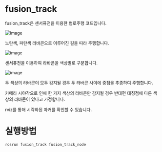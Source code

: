 # fusion_track

fusion_track은 센서퓨전을 이용한 협로주행 코드입니다.

![image](https://github.com/MIN60/fusion_track/assets/49427080/09c630b1-89d2-4747-84b6-c1c9dbcf642b)

노란색, 파란색 라바콘으로 이루어진 길을 따라 주행합니다.

![image](https://github.com/MIN60/fusion_track/assets/49427080/1a237ced-fa6e-4b28-af87-bb9a78208709)

센서퓨전을 이용하여 라바콘을 색상별로 구분합니다.

![image](https://github.com/MIN60/fusion_track/assets/49427080/f4dd15c3-552b-4c1a-9a70-532a0881f664)

두 색상의 라바콘이 모두 감지될 경우 두 라바콘 사이에 중점을 추종하여 주행합니다.

카메라 시야각으로 인해 한 가지 색상의 라바콘만 감지될 경우 반대편 대칭점에 다른 색상의 라바콘이 있다고 가정합니다.

rviz를 통해 시각화된 마커를 확인할 수 있습니다.

# 실행방법

```C++
rosrun fusion_track fusion_track_node
```
